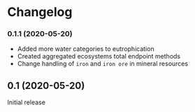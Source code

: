 # Changelog

### 0.1.1 (2020-05-20)

* Added more water categories to eutrophication
* Created aggregated ecosystems total endpoint methods
* Change handling of `iron` and `iron ore` in mineral resources

## 0.1 (2020-05-20)

Initial release

